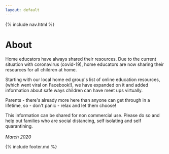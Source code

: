 ```yaml
---
layout: default
---
```


{% include nav.html %}

# About
Home educators have always shared their resources. Due to the current situation with coronavirus (covid-19), home educators are now sharing their resources for all children at home.

Starting with our local home ed group's list of online education resources, (which went viral on Facebook!), we have expanded on it and added information about safe ways children can have meet ups virtually.

Parents - there's already more here than anyone can get through in a lifetime, so - don't panic - relax and let them choose!

This information can be shared for non commercial use. Please do so and help out families who are social distancing, self isolating and self quarantining.
<br><br>*March 2020*


{% include footer.md %}
